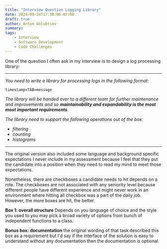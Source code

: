 ```yaml
---
title: "Interview Question Logging Library"
date: 2024-09-24T17:30:06-07:00
draft: true
author: Anton Golubtsov
summary:
tags:
    - Interview
    - Software Development
    - Code Challenges
---
```


One of the question I often ask in my interview is to design a log processing library:

---

_You need to write a library for processing logs in the following format:_

```
timestamp<TAB>message
```

_The library will be handed over to a different team for further maintenance and improvements and so **maintainability and expandability is the most most important requirements**._

_The library need to support the following operations out of the box:_

-   _filtering_
-   _counting_
-   _histograms_

---

The original version also included some language and background specific expectations I never include in my assessment because I feel that they put the candidate into a position when they need to read my mind to meet those expectations.

Nonetheless, there are checkboxes a candidate needs to hit depends on a role. The checkboxes are not associated with any seniority level because different people have different experience and might never work in an environment where hitting all checkbox was a part of the daily job. However, the more boxes are hit, the better.

**Box 1: overall structure** Depends on you language of choice and the style you used to you may pick a broad variety of options from bunch of independent functions to a class.

**Bonus box: documentation** the original wording of that task described this box as a requirement but I'd say if the interface of the solution is easy to understand without any documentation then the documentation is optional.
